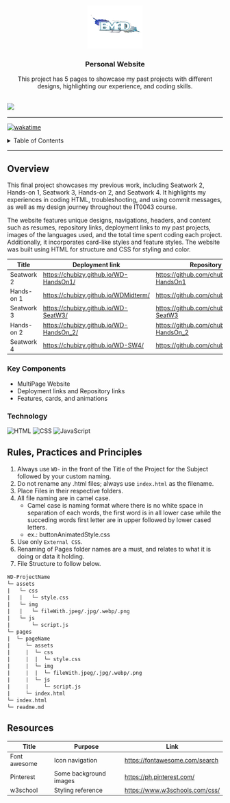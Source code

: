 <a name="readme-top">

<br/>

<br />
<div align="center">
  <a href="https://github.com/chubizy/">
  <!-- TODO: If you want to add logo or banner you can add it here -->
    <img src="./assets/img/Bloogoo_Dantic.png" alt="" width="130" height="100">
  </a>
<!-- TODO: Change Title to the name of the title of your Project -->
  <h3 align="center">Personal Website</h3>
</div>
<!-- TODO: Make a short description -->
<div align="center">
  This project has 5 pages to showcase my past projects with different designs, highlighting our experience, and coding skills.
</div>

<br />

<!-- TODO: Change the zyx-0314 into your github username  -->
<!-- TODO: Change the WD-Template-Project into the same name of your folder -->
![](https://visit-counter.vercel.app/counter.png?page=chubizy/Wd-Finals)

---

<a href="https://wakatime.com/badge/user/018ee58b-357b-4f61-b0ad-d2546ca042bf/project/c0d92dbf-fffa-4641-a7db-b176b13001b8"><img src="https://wakatime.com/badge/user/018ee58b-357b-4f61-b0ad-d2546ca042bf/project/c0d92dbf-fffa-4641-a7db-b176b13001b8.svg" alt="wakatime"></a>
<br />

<!-- TODO: If you want to add more layers for your readme -->
<details>
  <summary>Table of Contents</summary>
  <ol>
    <li>
      <a href="#overview">Overview</a>
      <ol>
        <li>
          <a href="#key-components">Key Components</a>
        </li>
        <li>
          <a href="#technology">Technology</a>
        </li>
      </ol>
    </li>
    <li>
      <a href="#rule,-practices-and-principles">Rules, Practices and Principles</a>
    </li>
    <li>
      <a href="#resources">Resources</a>
    </li>
  </ol>
</details>

---

## Overview

<!-- TODO: To be changed -->
<!-- The following are just sample -->
This final project showcases my previous work, including Seatwork 2, Hands-on 1, Seatwork 3, Hands-on 2, and Seatwork 4. It highlights my experiences in coding HTML, troubleshooting, and using commit messages, as well as my design journey throughout the IT0043 course.

The website features unique designs, navigations, headers, and content such as resumes, repository links, deployment links to my past projects, images of the languages used, and the total time spent coding each project. Additionally, it incorporates card-like styles and feature styles. The website was built using HTML for structure and CSS for styling and color.

| Title | Deployment link | Repository link |
|-|-|-|
| Seatwork 2 | https://chubizy.github.io/WD-HandsOn1/ | https://github.com/chubizy/WD-HandsOn1 |
| Hands-on 1 | https://chubizy.github.io/WDMidterm/ | https://github.com/chubizy/WDMidterm |
| Seatwork 3 | https://chubizy.github.io/WD-SeatW3/ | https://github.com/chubizy/WD-SeatW3 |
| Hands-on 2 | https://chubizy.github.io/WD-HandsOn_2/ | https://github.com/chubizy/WD-HandsOn_2 |
| Seatwork 4 | https://chubizy.github.io/WD-SW4/ | https://github.com/chubizy/WD-SW4 |


### Key Components
<!-- TODO: List of Key Components -->
<!-- The following are just sample -->
- MultiPage Website
- Deployment links and Repository links
- Features, cards, and animations

### Technology
<!-- TODO: List of Technology Used -->
![HTML](https://img.shields.io/badge/HTML-E34F26?style=for-the-badge&logo=html5&logoColor=white)
![CSS](https://img.shields.io/badge/CSS-1572B6?style=for-the-badge&logo=css3&logoColor=white)
![JavaScript](https://img.shields.io/badge/JavaScript-F7DF1E?style=for-the-badge&logo=javascript&logoColor=white)

## Rules, Practices and Principles
1. Always use `WD-` in the front of the Title of the Project for the Subject followed by your custom naming.
2. Do not rename any .html files; always use `index.html` as the filename.
3. Place Files in their respective folders.
4. All file naming are in camel case.
   - Camel case is naming format where there is no white space in separation of each words, the first word is in all lower case while the succeding words first letter are in upper followed by lower cased letters.
   - ex.: buttonAnimatedStyle.css
5. Use only `External CSS`.
6. Renaming of Pages folder names are a must, and relates to what it is doing or data it holding.
7. File Structure to follow below.

```
WD-ProjectName
└─ assets
|   └─ css
|   |   └─ style.css
|   └─ img
|   |   └─ fileWith.jpeg/.jpg/.webp/.png
|   └─ js
|       └─ script.js
└─ pages
|  └─ pageName
|     └─ assets
|     |  └─ css
|     |  |  └─ style.css
|     |  └─ img
|     |  |  └─ fileWith.jpeg/.jpg/.webp/.png
|     |  └─ js
|     |     └─ script.js
|     └─ index.html
└─ index.html
└─ readme.md
```

## Resources

<!-- TODO: Add References -->
| Title | Purpose | Link |
|-|-|-|
| Font awesome | Icon navigation | https://fontawesome.com/search |
| Pinterest | Some background images | https://ph.pinterest.com/ |
| w3school | Styling reference | https://www.w3schools.com/css/ |